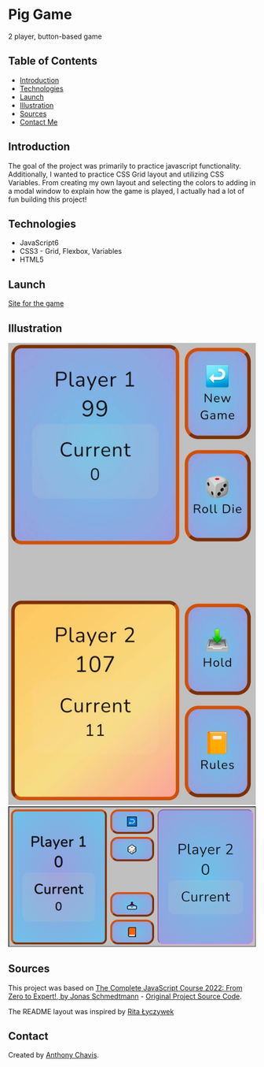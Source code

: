 # Pig Game

2 player, button-based game

## Table of Contents

-   [Introduction](#introduction)
-   [Technologies](#technologies)
-   [Launch](#launch)
-   [Illustration](#Illustration)
-   [Sources](#sources)
-   [Contact Me](#contact)

## Introduction

The goal of the project was primarily to practice javascript functionality.
Additionally, I wanted to practice CSS Grid layout and utilizing CSS Variables.
From creating my own layout and selecting the colors to adding in a modal window to explain how the game is played, I actually had a lot of fun building this project!

## Technologies

-   JavaScript6
-   CSS3 - Grid, Flexbox, Variables
-   HTML5

## Launch

[Site for the game](https://anthonychavis.github.io/pig_game/)

## Illustration

![Example of mobile portrait](./images/pig-game.jpg)
![Example of mobile landscape](./images/pig-game2.png)

## Sources

This project was based on [The Complete JavaScript Course 2022: From Zero to Expert!, by Jonas Schmedtmann](https://www.udemy.com/course/the-complete-javascript-course/) -
[Original Project Source Code](https://github.com/jonasschmedtmann/complete-javascript-course/tree/master/07-Pig-Game/final).

The README layout was inspired by [Rita Łyczywek](https://bulldogjob.com/news/449-how-to-write-a-good-readme-for-your-github-project)

## Contact

Created by [Anthony Chavis](gitanthony@yahoo.com).
